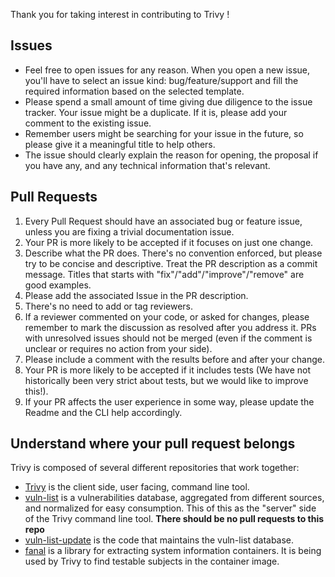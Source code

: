 Thank you for taking interest in contributing to Trivy !

## Issues
- Feel free to open issues for any reason. When you open a new issue, you'll have to select an issue kind: bug/feature/support and fill the required information based on the selected template.
- Please spend a small amount of time giving due diligence to the issue tracker. Your issue might be a duplicate. If it is, please add your comment to the existing issue.
- Remember users might be searching for your issue in the future, so please give it a meaningful title to help others.
- The issue should clearly explain the reason for opening, the proposal if you have any, and any technical information that's relevant.

## Pull Requests

1. Every Pull Request should have an associated bug or feature issue, unless you are fixing a trivial documentation issue.
1. Your PR is more likely to be accepted if it focuses on just one change.
1. Describe what the PR does. There's no convention enforced, but please try to be concise and descriptive. Treat the PR description as a commit message. Titles that starts with "fix"/"add"/"improve"/"remove" are good examples.
1. Please add the associated Issue in the PR description.
1. There's no need to add or tag reviewers.
1. If a reviewer commented on your code, or asked for changes, please remember to mark the discussion as resolved after you address it. PRs with unresolved issues should not be merged (even if the comment is unclear or requires no action from your side).
1. Please include a comment with the results before and after your change.
1. Your PR is more likely to be accepted if it includes tests (We have not historically been very strict about tests, but we would like to improve this!).
1. If your PR affects the user experience in some way, please update the Readme and the CLI help accordingly.

## Understand where your pull request belongs

Trivy is composed of several different repositories that work together:
- [Trivy](https://github.com/aquasecurity/trivy) is the client side, user facing, command line tool.
- [vuln-list](https://github.com/aquasecurity/vuln-list) is a vulnerabilities database, aggregated from different sources, and normalized for easy consumption. This of this as the "server" side of the Trivy command line tool. **There should be no pull requests to this repo** 
- [vuln-list-update](https://github.com/aquasecurity/vuln-list-update) is the code that maintains the vuln-list database.
- [fanal](https://github.com/aquasecurity/fanal) is a library for extracting system information containers. It is being used by Trivy to find testable subjects in the container image.
